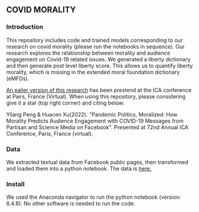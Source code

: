 ## COVID MORALITY

### Introduction

This repository includes code and trained models corresponding to our research on covid morality (please run the notebooks in sequence). Our research explores the relationship between morality and audience engagement on Covid-19 related issues. We generated a liberty dictionary and then generate post level liberty score. This allows us to quantify liberty morality, which is missing in the extended moral foundation dictionary (eMFDs). 

<a href="https://docs.google.com/presentation/d/1P02BEcFpWBeF6pBoh8xLRv3I8Cl3dhCI/edit?usp=sharing&ouid=111383536844814990723&rtpof=true&sd=true">An ealier version of this research</a> has been prestend at the ICA conference at Pairs, France (Virtual). When using this repository, please considering give it a star (top right corner) and citing below: 

Yilang Peng & Huacen Xu(2022). "Pandemic Politics, Moralized: How Morality Predicts Audience Engagement with COVID-19 Messages from Partisan and Science Media on Facebook". Presented at 72nd Annual ICA Conference, Paris, France (virtual). 

### Data
We extracted textual data from Facebook public pages, then transformed and loaded them into a python notebook. The data is <a href="https://drive.google.com/drive/folders/1arjfRysDY4nwcsgwTbKBCkYeLl7tq3SB?usp=sharing">here.</a> 

### Install
We used the Anaconda navigator to run the python notebook (version: 6.4.8). No other software is needed to run the code.

